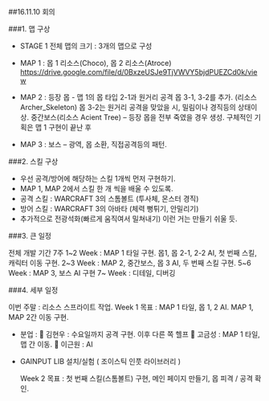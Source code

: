 ##16.11.10 회의

###1.	맵 구상
  -	STAGE 1 전체 맵의 크기 : 3개의 맵으로 구성
  -	MAP 1 :
    몹 1 리소스(Choco), 몹 2 리소스(Atroce)
    https://drive.google.com/file/d/0BxzeUSJe9TjVWVY5bjdPUEZCd0k/view

  -	MAP 2 :
    등장 몹 - 맵 1의 몹 타입 2-1과 원거리 공격 몹 3-1, 3-2를 추가. (리소스 Archer_Skeleton) 몹 3-2는 원거리 공격을 맞았을 시, 밀림이나 경직등의 상태이상.
    중간보스(리소스 Acient Tree) – 등장 몹을 전부 죽였을 경우 생성.
    구체적인 기획은 맵 1 구현이 끝난 후

  -	MAP 3 :
    보스 – 광역, 몹 소환, 직접공격등의 패턴.

###2.	스킬 구상

  -	우선 공격/방어에 해당하는 스킬 1개씩 먼저 구현하기.
  -	MAP 1, MAP 2에서 스킬 한 개 씩을 배울 수 있도록.
  -	공격 스킬 : WARCRAFT 3의 스톰볼트 (투사체, 몬스터 경직)
  -	방어 스킬 : WARCRAFT 3의 아바타 (체력 뻥튀기, 안밀리기)
  -	추가적으로 전광석화(빠르게 움직여서 밀쳐내기) 이런 거는 만들기 쉬울 듯.

###3.	큰 일정

  전체 개발 기간 7주
  1~2 Week : MAP 1 타일 구현. 몹1, 몹 2-1, 2-2 AI, 첫 번째 스킬, 캐릭터 이동 구현.
  2~3 Week : MAP 2, 중간보스, 몹 3 AI, 두 번째 스킬 구현.
  5~6 Week : MAP 3, 보스 AI 구현
  7~ Week : 디테일, 디버깅

###4.	세부 일정

  이번 주말 : 리소스 스프라이트 작업.
  Week 1 목표 : MAP 1 타일, 몹 1, 2 AI. MAP 1, MAP 2간 이동 구현.

  -	분업 :
  	김현우 : 수요일까지 공격 구현. 이후 다른 쪽 헬프
  	고금성 : MAP 1 타일, 맵 간 이동.
  	이근원 : AI
  + GAINPUT LIB 설치/실험 ( 조이스틱 인풋 라이브러리 )

	Week 2 목표 : 첫 번째 스킬(스톰볼트) 구현, 메인 페이지 만들기, 몹 피격 / 공격 확인.
